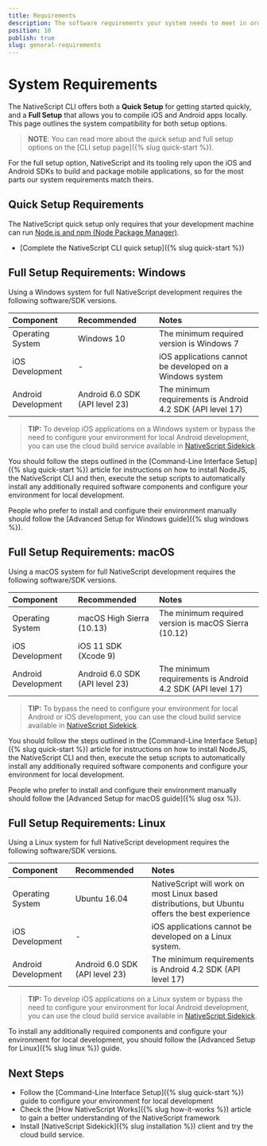 ```yaml
---
title: Requirements
description: The software requirements your system needs to meet in order to develop NativeScript applications. The page includes instructions for Windows, macOS, and Linux environments.
position: 10
publish: true
slug: general-requirements
---
```


# System Requirements

The NativeScript CLI offers both a **Quick Setup** for getting started quickly, and a **Full Setup** that allows you to compile iOS and Android apps locally. This page outlines the system compatibility for both setup options.

> **NOTE**: You can read more about the quick setup and full setup options on the [CLI setup page]({% slug quick-start %}).

For the full setup option, NativeScript and its tooling rely upon the iOS and Android SDKs to build and package mobile applications, so for the most parts our system requirements match theirs. 

## Quick Setup Requirements

The NativeScript quick setup only requires that your development machine can run [Node.js and npm (Node Package Manager)](https://nodejs.org/en/).

* [Complete the NativeScript CLI quick setup]({% slug quick-start %})

## Full Setup Requirements: Windows

Using a Windows system for full NativeScript development requires the following software/SDK versions. 

| Component          | Recommended                    | Notes |
|:-------------------|:-------------------------------|:------|
| Operating System   | Windows 10                     | The minimum required version is Windows 7
| iOS Development    | -                              | iOS applications cannot be developed on a Windows system
| Android Development| Android 6.0 SDK (API level 23) | The minimum requirements is Android 4.2 SDK (API level 17)

> **TIP:** To develop iOS applications on a Windows system or bypass the need to configure your environment for local Android development, you can use the cloud build service available in [NativeScript Sidekick](https://www.nativescript.org/nativescript-sidekick).

You should follow the steps outlined in the [Command-Line Interface Setup]({% slug quick-start %}) article for instructions on how to install NodeJS, the NativeScript CLI and then, execute the setup scripts to automatically install any additionally required software components and configure your environment for local development. 

People who prefer to install and configure their environment manually should follow the [Advanced Setup for Windows guide]({% slug windows %}).

## Full Setup Requirements: macOS

Using a macOS system for full NativeScript development requires the following software/SDK versions.

| Component          | Recommended                   | Notes |
|:-------------------|:------------------------------|:------|
| Operating System   | macOS High Sierra (10.13)     | The minimum required version is macOS Sierra (10.12)
| iOS Development    | iOS 11 SDK (Xcode 9)          | 
| Android Development| Android 6.0 SDK (API level 23)| The minimum requirements is Android 4.2 SDK (API level 17)

> **TIP:** To bypass the need to configure your environment for local Android or iOS development, you can use the cloud build service available in [NativeScript Sidekick](https://www.nativescript.org/nativescript-sidekick).

You should follow the steps outlined in the [Command-Line Interface Setup]({% slug quick-start %}) article for instructions on how to install NodeJS, the NativeScript CLI and then, execute the setup scripts to automatically install any additionally required software components and configure your environment for local development. 

People who prefer to install and configure their environment manually should follow the [Advanced Setup for macOS guide]({% slug osx %}).

## Full Setup Requirements: Linux

Using a Linux system for full NativeScript development requires the following software/SDK versions.

| Component          | Recommended                   | Notes |
|:-------------------|:------------------------------|:------|
| Operating System   | Ubuntu 16.04                  | NativeScript will work on most Linux based distributions, but Ubuntu offers the best experience
| iOS Development    | -                             | iOS applications cannot be developed on a Linux system.
| Android Development| Android 6.0 SDK (API level 23)| The minimum requirements is Android 4.2 SDK (API level 17)

> **TIP:** To develop iOS applications on a Linux system or bypass the need to configure your environment for local Android development, you can use the cloud build service available in [NativeScript Sidekick](https://www.nativescript.org/nativescript-sidekick).

To install any additionally required components and configure your environment for local development, you should follow the [Advanced Setup for Linux]({% slug linux %}) guide.

## Next Steps

* Follow the [Command-Line Interface Setup]({% slug quick-start %}) guide to configure your environment for local development
* Check the [How NativeScript Works]({% slug how-it-works %}) article to gain a better understanding of the NativeScript framework
* Install [NativeScript Sidekick]({% slug installation %}) client and try the cloud build service.